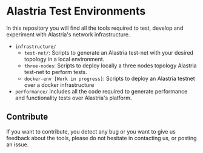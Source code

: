 # Alastria Test Environments
In this repository you will find all the tools required to test, develop and experiment
with Alastria's network infrastructure.

- `infrastructure/`
    - `test-net/`: Scripts to generate an Alastria test-net with your desired topology in a local environment.
    - `three-nodes`: Scripts to deploy locally a three nodes topology Alastria test-net to perform tests. 
    - `docker-env [Work in progress]`: Scripts to deploy an Alastria testnet over a docker infrastructure
- `performance/` includes all the code required to generate performance and functionality
tests over Alastria's platform.

## Contribute
If you want to contribute, you detect any bug or you want to give us feedback about the tools, please
do not hesitate in contacting us, or posting an issue. 
